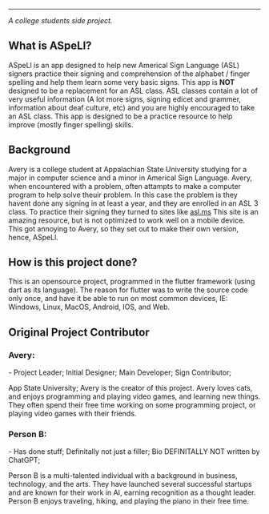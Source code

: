 ___
*A college students side project.*

## **What is ASpeLl?**

ASpeLl is an app designed to help new Americal Sign Language (ASL) signers practice their signing and comprehension of the alphabet / finger spelling and help them learn some very basic signs. This app is **NOT** designed to be a replacement for an ASL class. ASL classes contain a lot of very useful information (A lot more signs, signing edicet and grammer, information about deaf culture, etc) and you are highly encouraged to take an ASL class. This app is designed to be a practice resource to help improve (mostly finger spelling) skills.

## **Background**

Avery is a college student at Appalachian State University studying for a major in computer science and a minor in Americal Sign Language. Avery, when encountered with a problem, often attampts to make a computer program to help solve theuir problem. In this case the problem is they havent done any signing in at least a year, and they are enrolled in an ASL 3 class. To practice their signing they turned to sites like [asl.ms](https://asl.ms) This site is an amazing resource, but is not optimized to work well on a mobile device. This got annoying to Avery, so they set out to make their own version, hence, ASpeLl.

## **How is this project done?**

This is an opensource project, programmed in the flutter framework (using dart as its language). The reason for flutter was to write the source code only once, and have it be able to run on most common devices, IE: Windows, Linux, MacOS, Android, IOS, and Web.

## **Original Project Contributor**

### **Avery:**
\- Project Leader; Initial Designer; Main Developer; Sign Contributor;

App State University; Avery is the creator of this project. Avery loves cats, and enjoys programming and playing video games, and learning new things. They often spend their free time working on some programming project, or playing video games with their friends.

### **Person B:**
\- Has done stuff; Definitally not just a filler; Bio DEFINITALLY NOT written by ChatGPT;

Person B is a multi-talented individual with a background in business, technology, and the arts. They have launched several successful startups and are known for their work in AI, earning recognition as a thought leader. Person B enjoys traveling, hiking, and playing the piano in their free time.